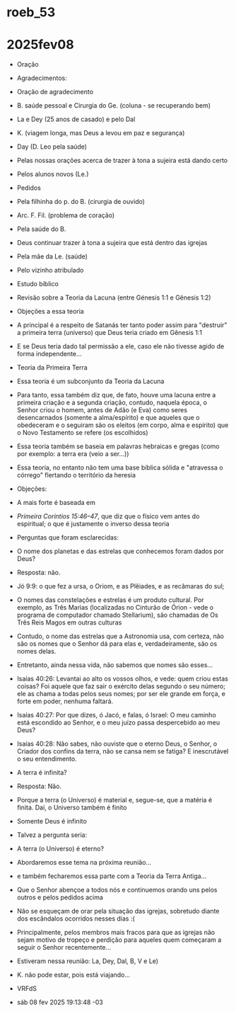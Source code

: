 # roeb_53
# 2025fev08

- Oração
- Agradecimentos:
- Oração de agradecimento
- B. saúde pessoal e Cirurgia do Ge. (coluna - se recuperando bem)
- La e Dey (25 anos de casado) e pelo Dal 
- K. (viagem longa, mas Deus a levou em paz e segurança)
- Day (D. Leo pela saúde)
- Pelas nossas orações acerca de trazer à tona a sujeira está dando certo 
- Pelos alunos novos (Le.)

- Pedidos
- Pela filhinha do p. do B. (cirurgia de ouvido)
- Arc. F. Fil. (problema de coração)
- Pela saúde do B.
- Deus continuar trazer à tona a sujeira que está dentro das igrejas
- Pela mãe da Le. (saúde)
- Pelo vizinho atribulado

- Estudo bíblico
- Revisão sobre a Teoria da Lacuna (entre Génesis 1:1 e Gênesis 1:2)
- Objeções a essa teoria
- A principal é a respeito de Satanás ter tanto poder assim para "destruir" a
primeira terra (universo) que Deus teria criado em Gênesis 1:1 
- E se Deus teria dado tal permissão a ele, caso ele não tivesse agido de forma
independente...

- Teoria da Primeira Terra  
- Essa teoria é um subconjunto da Teoria da Lacuna
- Para tanto, essa também diz que, de fato, houve uma lacuna entre a primeira
criação e a segunda criação, contudo, naquela época, o Senhor criou o homem,
antes de Adão (e Eva) como seres desencarnados (somente a alma/espírito) e que
aqueles que o obedeceram e o seguiram são os eleitos (em corpo, alma e espírito)
que o Novo Testamento se refere (os escolhidos)
- Essa teoria também se baseia em palavras hebraicas e gregas (como por exemplo:
a terra era (veio a ser...))
- Essa teoria, no entanto não tem uma base bíblica sólida e "atravessa o córrego" flertando o território da heresia
- Objeções:
- A mais forte é baseada em 
- *Primeira Coríntios 15:46–47*, que diz que o físico vem antes do espiritual; o que é justamente o inverso dessa teoria

- Perguntas que foram esclarecidas:
- O nome dos planetas e das estrelas que conhecemos foram dados por Deus?
- Resposta: não. 
- Jó 9:9: o que fez a ursa, o Oriom, e as Plêiades, e as recâmaras do sul;
- O nomes das constelações e estrelas é um produto cultural. Por exemplo, as
Três Marias (localizadas no Cinturão de Órion - vede o programa de computador
chamado Stellarium), são chamadas de Os Três Reis Magos em outras culturas
- Contudo, o nome das estrelas que a Astronomia usa, com certeza, não são os
nomes que o Senhor dá para elas e, verdadeiramente, são os nomes delas.
- Entretanto, ainda nessa vida, não sabemos que nomes são esses...
- Isaías 40:26: Levantai ao alto os vossos olhos, e vede: quem criou estas coisas? Foi aquele que faz sair o exército delas segundo o seu número; ele as chama a todas pelos seus nomes; por ser ele grande em força, e forte em poder, nenhuma faltará.
- Isaías 40:27: Por que dizes, ó Jacó, e falas, ó Israel: O meu caminho está escondido ao Senhor, e o meu juízo passa despercebido ao meu Deus?
- Isaías 40:28: Não sabes, não ouviste que o eterno Deus, o Senhor, o Criador dos confins da terra, não se cansa nem se fatiga? E inescrutável o seu entendimento.
 
- A terra é infinita? 
- Resposta: Não.
- Porque a terra (o Universo) é material e, segue-se, que a matéria é finita. Daí, o Universo também é finito
- Somente Deus é infinito
 
- Talvez a pergunta seria: 
- A terra (o Universo) é eterno?
- Abordaremos esse tema na próxima reunião... 
- e também fecharemos essa parte com a Teoria da Terra Antiga...  
 
- Que o Senhor abençoe a todos nós e continuemos orando uns pelos outros e pelos pedidos acima
- Não se esqueçam de orar pela situação das igrejas, sobretudo diante dos escândalos ocorridos nesses dias :(
- Principalmente, pelos membros mais fracos para que as igrejas não sejam motivo de tropeço e perdição para aqueles quem começaram a seguir o Senhor recentemente...
 
- Estiveram nessa reunião: La, Dey, Dal, B, V e Le)
- K. não pode estar, pois está viajando...
- VRFdS 
- sáb 08 fev 2025 19:13:48 -03
 

